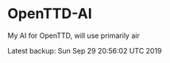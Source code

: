 # OpenTTD-AI
My AI for OpenTTD, will use primarily air

Latest backup: Sun Sep 29 20:56:02 UTC 2019
